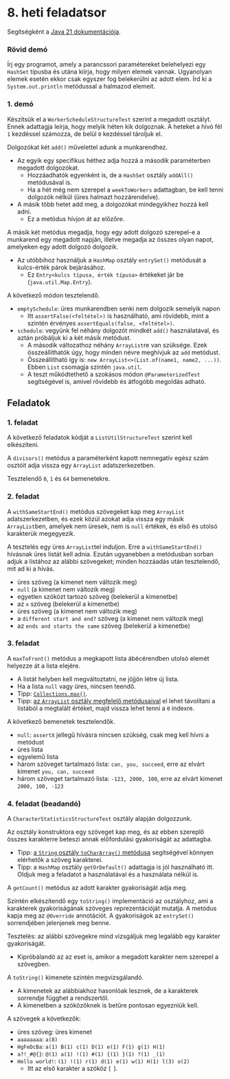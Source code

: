 # 8. heti feladatsor

Segítségként a [Java 21 dokumentációja](https://docs.oracle.com/en/java/javase/21/docs/api/index.html).

### Rövid demó

Írj egy programot, amely a parancssori paramétereket belehelyezi egy `HashSet` típusba és utána kiírja, hogy milyen elemek vannak.
Ugyanolyan elemek esetén ekkor csak egyszer fog belekerülni az adott elem. Írd ki a `System.out.println` metódussal a halmazod elemeit.

### 1. demó

Készítsük el a `WorkerScheduleStructureTest` szerint a megadott osztályt.
Ennek adattagja leírja, hogy melyik héten kik dolgoznak.
A heteket a hívó fél `1` kezdéssel számozza, de belül `0` kezdéssel tároljuk el.

Dolgozókat két `add()` művelettel adunk a munkarendhez.

- Az egyik egy specifikus héthez adja hozzá a második paraméterben megadott dolgozókat.
	- Hozzáadhatók egyenként is, de a `HashSet` osztály `addAll()` metódusával is.
	- Ha a hét még nem szerepel a `weekToWorkers` adattagban, be kell tenni dolgozók nélkül (üres halmazt hozzárendelve).
- A másik több hetet add meg, a dolgozókat mindegyikhez hozzá kell adni.
	- Ez a metódus hívjon át az előzőre.

A másik két metódus megadja, hogy
egy adott dolgozó szerepel-e a munkarend egy megadott napján,
illetve megadja az összes olyan napot, amelyeken egy adott dolgozó dolgozik.

- Az utóbbihoz használjuk a `HashMap` osztály `entrySet()` metódusát a kulcs-érték párok bejárásához.
	- Ez `Entry<kulcs típusa, érték típusa>` értékeket jár be (`java.util.Map.Entry`).

A következő módon tesztelendő.

- `emptySchedule`: üres munkarendben senki nem dolgozik semelyik napon
	- Itt `assertFalse(<feltétel>)` is használható, ami rövidebb, mint a szintén érvényes `assertEquals(false, <feltétel>)`.
- `schedule`: vegyünk fel néhány dolgozót mindkét `add()` használatával, és aztán próbáljuk ki a két másik metódust.
	- A második változathoz néhány `ArrayList`re van szüksége. Ezek összeállíthatók úgy, hogy minden névre meghívjuk az `add` metódust.
	- Összeállítható így is: `new ArrayList<>(List.of(name1, name2, ...))`. Ebben `List` csomagja szintén `java.util`.
	- A teszt működtethető a szokásos módon `@ParameterizedTest` segítségével is, amivel rövidebb és átfogóbb megoldás adható.

## Feladatok

### 1. feladat

A következő feladatok kódját a `ListUtilStructureTest` szerint kell elkészíteni.

A `divisors()` metódus a paraméterként kapott nemnegatív egész szám osztóit adja vissza egy `ArrayList` adatszerkezetben.

Tesztelendő `0`, `1` és `64` bemenetekre.

### 2. feladat

A `withSameStartEnd()` metódus szövegeket kap meg `ArrayList` adatszerkezetben,
és ezek közül azokat adja vissza egy másik `ArrayList`ben, amelyek nem üresek, nem is `null` értékek, és első és utolsó karakterük megegyezik.

A tesztelés egy üres `ArrayList`tel induljon.
Erre a `withSameStartEnd()` hívásnak üres listát kell adnia.
Ezután ugyanebben a metódusban sorban adjuk a listához az alábbi szövegeket; minden hozzáadás után tesztelendő, mit ad ki a hívás.

- üres szöveg (a kimenet nem változik meg)
- `null` (a kimenet nem változik meg)
- egyetlen szóközt tartozó szöveg (belekerül a kimenetbe)
- az `x` szöveg (belekerül a kimenetbe)
- üres szöveg (a kimenet nem változik meg)
- a `different start and end?` szöveg (a kimenet nem változik meg)
- az `ends and starts the same` szöveg (belekerül a kimenetbe)

### 3. feladat

A `maxToFront()` metódus a megkapott lista ábécérendben utolsó elemét helyezze át a lista elejére.

- A listát helyben kell megváltoztatni, ne jöjjön létre új lista.
- Ha a lista `null` vagy üres, nincsen teendő.
- Tipp: [`Collections.max()`](https://docs.oracle.com/en/java/javase/20/docs/api/java.base/java/util/Collections.html#max(java.util.Collection)).
- Tipp: [az `ArrayList` osztály megfelelő metódusaival](https://docs.oracle.com/en/java/javase/20/docs/api/java.base/java/util/ArrayList.html#method-summary) el lehet távolítani a listából a megtalált értéket, majd vissza lehet tenni a `0` indexre.

A következő bemenetek tesztelendők.

- `null`: `assertX` jellegű hívásra nincsen szükség, csak meg kell hívni a metódust
- üres lista
- egyelemű lista
- három szöveget tartalmazó lista: `can, you, succeed`, erre az elvárt kimenet `you, can, succeed`
- három szöveget tartalmazó lista: `-123, 2000, 100`, erre az elvárt kimenet `2000, 100, -123`

### 4. feladat (beadandó)

A `CharacterStatisticsStructureTest` osztály alapján dolgozzunk.

Az osztály konstruktora egy szöveget kap meg, és az ebben szereplő összes karakterre beteszi annak előfordulási gyakoriságát az adattagba.

- Tipp: [a `String` osztály `toCharArray()` metódusa](https://docs.oracle.com/en/java/javase/20/docs/api/java.base/java/lang/String.html#toCharArray()) segítségével könnyen elérhetők a szöveg karakterei.
- Tipp: a `HashMap` osztály `getOrDefault()` adattagja is jól használható itt. Oldjuk meg a feladatot a használatával és a használata nélkül is.

A `getCount()` metódus az adott karakter gyakoriságát adja meg.

Szintén elkészítendő egy `toString()` implementáció az osztályhoz, ami a karakterek gyakoriságának szöveges reprezentációját mutatja.
A metódus kapja meg az `@Override` annotációt.
A gyakoriságok az `entrySet()` sorrendjében jelenjenek meg benne.


Tesztelés: az alábbi szövegekre mind vizsgáljuk meg legalább egy karakter gyakoriságát.

- Kipróbálandó az az eset is, amikor a megadott karakter nem szerepel a szövegben.

A `toString()` kimenete szintén megvizsgálandó.

- A kimenetek az alábbiakhoz hasonlóak lesznek, de a karakterek sorrendje függhet a rendszertől.
- A kimenetben a szóközöknek is betűre pontosan egyezniük kell.

A szövegek a következők:

- üres szöveg: üres kimenet
- `aaaaaaaa`: `a(8) `
- `HgFeDcBa`: `a(1) B(1) c(1) D(1) e(1) F(1) g(1) H(1) `
- `a?!_#@{}`: `@(1) a(1) !(1) #(1) {(1) }(1) ?(1) _(1) `
- `Hello world!`: ` (1) !(1) r(1) d(1) e(1) w(1) H(1) l(3) o(2) `
	- Itt az első karakter a szóköz (` `).
